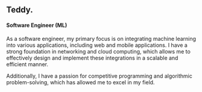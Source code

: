 ## Teddy.
#### Software Engineer (ML)
As a software engineer, my primary focus is on integrating machine learning into various applications, including web and mobile applications. I have a strong foundation in networking and cloud computing, which allows me to effectively design and implement these integrations in a scalable and efficient manner. 

Additionally, I have a passion for competitive programming and algorithmic problem-solving, which has allowed me to excel in my field.

